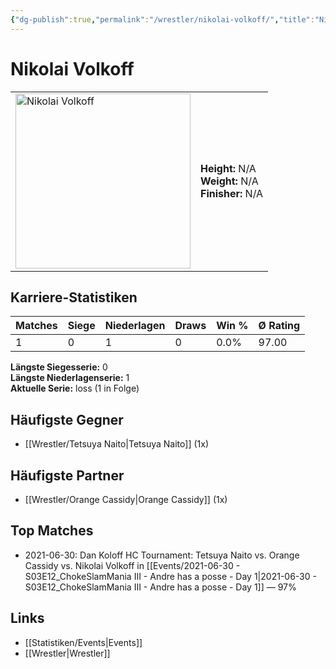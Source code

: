 ```yaml
---
{"dg-publish":true,"permalink":"/wrestler/nikolai-volkoff/","title":"Nikolai Volkoff","tags":["wrestler"],"noteIcon":""}
---
```



# Nikolai Volkoff

<table>
        <tr>
        <td><img src="https://github.com/CptSpaulding1980/choke-slam-wrestling/releases/download/images/Nikolai_Volkoff.png" width="280" alt="Nikolai Volkoff"></td>
        <td>
        <b>Height:</b> N/A<br>
        <b>Weight:</b> N/A<br>
        <b>Finisher:</b> N/A<br>
        </td>
        </tr>
        </table>
        
## Karriere-Statistiken

| Matches | Siege | Niederlagen | Draws | Win % | Ø Rating |
|---------|-------|-------------|-------|-------|-----------|
| 1 | 0 | 1 | 0 | 0.0% | 97.00 |

**Längste Siegesserie:** 0<br>**Längste Niederlagenserie:** 1<br>**Aktuelle Serie:** loss (1 in Folge)


## Häufigste Gegner
- [[Wrestler/Tetsuya Naito\|Tetsuya Naito]] (1x)

## Häufigste Partner
- [[Wrestler/Orange Cassidy\|Orange Cassidy]] (1x)

## Top Matches
- 2021-06-30: Dan Koloff HC Tournament: Tetsuya Naito vs. Orange Cassidy vs. Nikolai Volkoff in [[Events/2021-06-30 - S03E12_ChokeSlamMania III - Andre has a posse - Day 1\|2021-06-30 - S03E12_ChokeSlamMania III - Andre has a posse - Day 1]] — 97%

## Links
- [[Statistiken/Events\|Events]]
- [[Wrestler\|Wrestler]]
